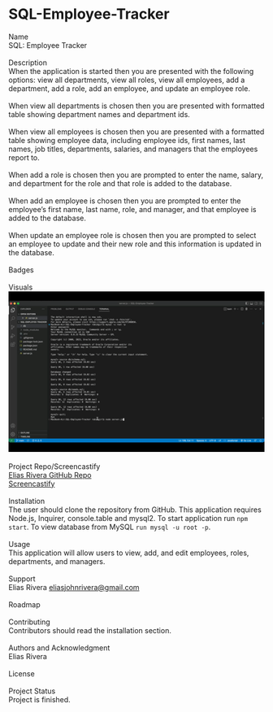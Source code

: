 # SQL-Employee-Tracker
Name
<br>
SQL: Employee Tracker
<br>
<br>
Description
<br>
When the application is started then you are presented with the following options: view all departments, view all roles, view all employees, add a department, add a role, add an employee, and update an employee role.
<br>
<br>
When view all departments is chosen then you are presented with formatted table showing department names and department ids.
<br>
<br>
When view all employees is chosen then you are presented with a formatted table showing employee data, including employee ids, first names, last names, job titles, departments, salaries, and managers that the employees report to.
<br>
<br>
When add a role is chosen then you are prompted to enter the name, salary, and department for the role and that role is added to the database.
<br>
<br>
When add an employee is chosen then you are prompted to enter the employee’s first name, last name, role, and manager, and that employee is added to the database. 
<br>
<br>
When update an employee role is chosen then you are prompted to select an employee to update and their new role and this information is updated in the database. 
<br>
<br>
Badges
<br>
<br>
Visuals
<br>
![](./gif/app.gif)
<br>
<br>
Project Repo/Screencastify
<br>
[Elias Rivera GitHub Repo](https://github.com/eliasjrivera/SQL-Employee-Tracker)
<br>
[Screencastify](https://drive.google.com/file/d/1RjLHbgDZKEmPNv4Odalt7Qno55rvZF46/view)
<br>
<br>
Installation
<br>
The user should clone the repository from GitHub. This application requires Node.js, Inquirer, console.table and mysql2. To start application run `npm start`. To view database from MySQL `run mysql -u root -p`. 
<br>
<br>
Usage
<br> 
This application will allow users to view, add, and edit employees, roles, departments, and managers. 
<br>
<br>
Support
<br>
Elias Rivera
eliasjohnrivera@gmail.com
<br>
<br>
Roadmap
<br>
<br>
Contributing
<br>
Contributors should read the installation section.
<br>
<br>
Authors and Acknowledgment 
<br>
Elias Rivera
<br>
<br>
License
<br>
<br>
Project Status 
<br>
Project is finished. 